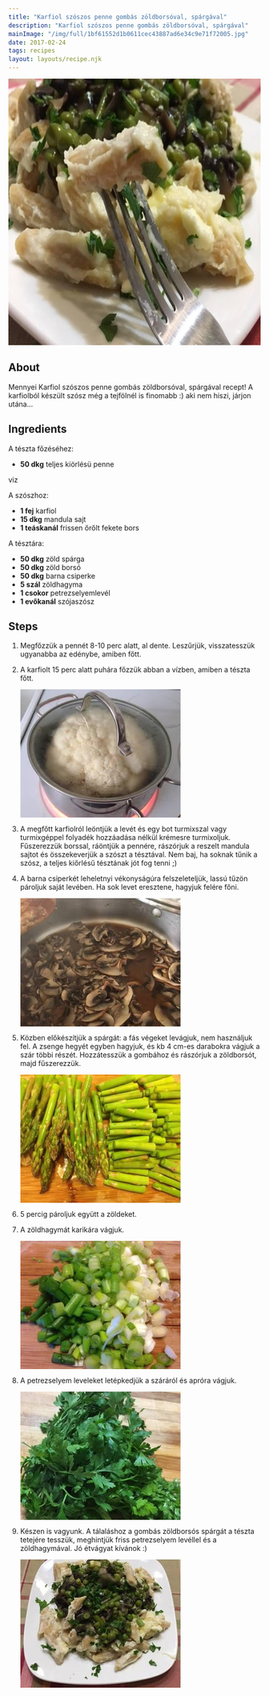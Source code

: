 ```yaml
---
title: "Karfiol szószos penne gombás zöldborsóval, spárgával"
description: "Karfiol szószos penne gombás zöldborsóval, spárgával"
mainImage: "/img/full/1bf61552d1b0611cec43887ad6e34c9e71f72005.jpg"
date: 2017-02-24
tags: recipes
layout: layouts/recipe.njk
---
```

                        
<p align="center"><a href="https://cookpad.com/hu/receptek/2124657-karfiol-szoszos-penne-gombas-zoldborsoval-spargaval" rel="Recipe source page"><img width="751" height="532" src="/img/full/1bf61552d1b0611cec43887ad6e34c9e71f72005.jpg"/></a></p>

## About
Mennyei Karfiol szószos penne gombás zöldborsóval, spárgával recept! A karfiolból készült szósz még a tejfölnél is finomabb :) aki nem hiszi, járjon utána...

>  

## Ingredients

A tészta főzéséhez:
* **50 dkg** teljes kiörlésü penne

viz

A szószhoz:
* **1 fej** karfiol
* **15 dkg** mandula sajt
* **1 teáskanál** frissen őrőlt fekete bors

A tésztára:
* **50 dkg** zöld spárga
* **50 dkg** zöld borsó
* **50 dkg** barna csiperke
* **5 szál** zöldhagyma
* **1 csokor** petrezselyemlevél
* **1 evőkanál** szójaszósz

## Steps

1. Megfőzzük a pennét 8-10 perc alatt, al dente. Leszűrjük, visszatesszük ugyanabba az edénybe, amiben főtt.
 
    <div style="clear: both"/>

2. A karfiolt 15 perc alatt puhára főzzük abban a vízben, amiben a tészta főtt.
 
    <p><img width="320" height="256" align="left" src="/img/full/14b850c3534bb1766f925eecb5870d28fcbb70b4.jpg"/></p><div style="clear: both"/>

3. A megfőtt karfiolról leöntjük a levét és egy bot turmixszal vagy turmixgéppel folyadék hozzáadása nélkül krémesre turmixoljuk. Fűszerezzük borssal, ráöntjük a pennére, rászórjuk a reszelt mandula sajtot és összekeverjük a szószt a tésztával. Nem baj, ha soknak tűnik a szósz, a teljes kiőrlésű tésztának jót fog tenni ;)
 
    <div style="clear: both"/>

4. A barna csiperkét leheletnyi vékonyságúra felszeleteljük, lassú tűzön pároljuk saját levében. Ha sok levet eresztene, hagyjuk felére főni.
 
    <p><img width="320" height="256" align="left" src="/img/full/7629d258ee32cde6c8b3a53176daca7696591145.jpg"/></p><div style="clear: both"/>

5. Közben előkészítjük a spárgát: a fás végeket levágjuk, nem használjuk fel. A zsenge hegyét egyben hagyjuk, és kb 4 cm-es darabokra vágjuk a szár többi részét. Hozzátesszük a gombához és rászórjuk a zöldborsót, majd fűszerezzük.
 
    <p><img width="320" height="256" align="left" src="/img/full/de88649265b23c2320c4426435c1d6618814e5c6.jpg"/></p><div style="clear: both"/>

6. 5 percig pároljuk együtt a zöldeket.
 
    <div style="clear: both"/>

7. A zöldhagymát karikára vágjuk.
 
    <p><img width="320" height="256" align="left" src="/img/full/bbe58176922ad8f7664a3e607a845157ae463e42.jpg"/></p><div style="clear: both"/>

8. A petrezselyem leveleket letépkedjük a száráról és apróra vágjuk.
 
    <p><img width="320" height="256" align="left" src="/img/full/7c9d1ef3929096e3e075e81f282a2b35b2ae5567.jpg"/></p><div style="clear: both"/>

9. Készen is vagyunk. A tálaláshoz a gombás zöldborsós spárgát a tészta tetejére tesszük, meghintjük friss petrezselyem levéllel és a zöldhagymával. Jó étvágyat kívánok :)
 
    <p><img width="320" height="256" align="left" src="/img/full/4c3042b3ad0b2b71764dd6e3058c2c5a8fc1c01d.jpg"/></p><div style="clear: both"/>

